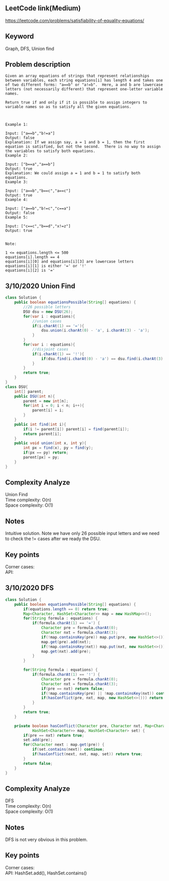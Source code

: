 ## LeetCode link(Medium)
https://leetcode.com/problems/satisfiability-of-equality-equations/

## Keyword
Graph, DFS, Uinion find

## Problem description
```
Given an array equations of strings that represent relationships between variables, each string equations[i] has length 4 and takes one of two different forms: "a==b" or "a!=b".  Here, a and b are lowercase letters (not necessarily different) that represent one-letter variable names.

Return true if and only if it is possible to assign integers to variable names so as to satisfy all the given equations.

 

Example 1:

Input: ["a==b","b!=a"]
Output: false
Explanation: If we assign say, a = 1 and b = 1, then the first equation is satisfied, but not the second.  There is no way to assign the variables to satisfy both equations.
Example 2:

Input: ["b==a","a==b"]
Output: true
Explanation: We could assign a = 1 and b = 1 to satisfy both equations.
Example 3:

Input: ["a==b","b==c","a==c"]
Output: true
Example 4:

Input: ["a==b","b!=c","c==a"]
Output: false
Example 5:

Input: ["c==c","b==d","x!=z"]
Output: true
 

Note:

1 <= equations.length <= 500
equations[i].length == 4
equations[i][0] and equations[i][3] are lowercase letters
equations[i][1] is either '=' or '!'
equations[i][2] is '='
```

## 3/10/2020 Union Find

```java
class Solution {
    public boolean equationsPossible(String[] equations) {
        //26 possible letters
        DSU dsu = new DSU(26);
        for(var i : equations){
            //union cases
            if(i.charAt(1) == '='){
                dsu.union(i.charAt(0) - 'a', i.charAt(3) - 'a');
            }
        }
        for(var i : equations){
            //disjoint cases
            if(i.charAt(1) == '!'){
                if(dsu.find(i.charAt(0) - 'a') == dsu.find(i.charAt(3) - 'a')) return false;
            }
        }
        return true;
    }
}
class DSU{
    int[] parent;
    public DSU(int n){
        parent = new int[n];
        for(int i = 0; i < n; i++){
            parent[i] = i;
        }
    }
    public int find(int i){
        if(i != parent[i]) parent[i] = find(parent[i]);
        return parent[i];
    }
    public void union(int x, int y){
        int px = find(x), py = find(y);
        if(px == py) return;
        parent[px] = py;
    }
}

```

## Complexity Analyze
Union Find\
Time complexity: O(n)\
Space complexity: O(1)

## Notes
Intuitive solution. Note we have only 26 possible input letters and we need to check the != cases after we ready the DSU.

## Key points
Corner cases: \
API: 

## 3/10/2020 DFS

```java
class Solution {
    public boolean equationsPossible(String[] equations) {
        if(equations.length == 0) return true;
        Map<Character, HashSet<Character>> map = new HashMap<>();
        for(String formula : equations) {
            if(formula.charAt(1) == '=') {
                Character pre = formula.charAt(0);
                Character nxt = formula.charAt(3);
                if(!map.containsKey(pre)) map.put(pre, new HashSet<>());
                map.get(pre).add(nxt);
                if(!map.containsKey(nxt)) map.put(nxt, new HashSet<>());
                map.get(nxt).add(pre);
            }
        }

        for(String formula : equations) {
            if(formula.charAt(1) == '!') {
                Character pre = formula.charAt(0);
                Character nxt = formula.charAt(3);
                if(pre == nxt) return false;
                if(!map.containsKey(pre) || !map.containsKey(nxt)) continue;
                if(hasConflict(pre, nxt, map, new HashSet<>())) return false;
            }
        }
        return true;
    }

    private boolean hasConflict(Character pre, Character nxt, Map<Character,
            HashSet<Character>> map, HashSet<Character> set) {
        if(pre == nxt) return true;
        set.add(pre);
        for(Character next : map.get(pre)) {
            if(set.contains(next)) continue;
            if(hasConflict(next, nxt, map, set)) return true;
        }
        return false;
    }
}
```

## Complexity Analyze
DFS\
Time complexity: O(n) \
Space complexity: O(1)

## Notes
DFS is not very obvious in this problem.

## Key points
Corner cases: \
API: HashSet.add(), HashSet.contains()